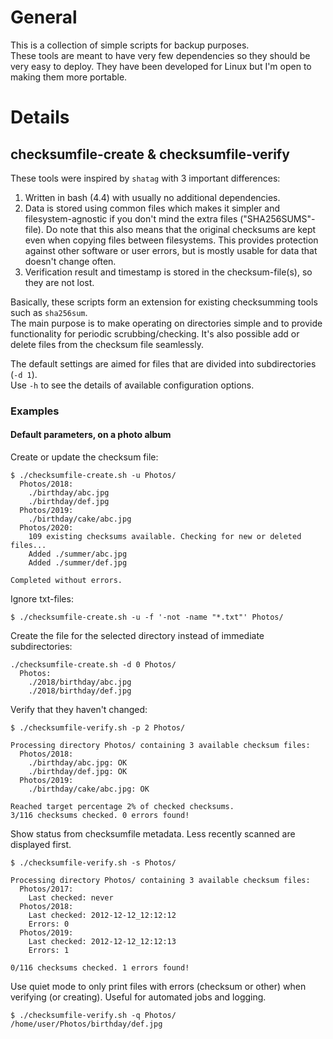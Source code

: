 # General
This is a collection of simple scripts for backup purposes.  
These tools are meant to have very few dependencies so they should be very easy to deploy. They have been developed for Linux but I'm open to making them more portable.


# Details
## checksumfile-create & checksumfile-verify
These tools were inspired by `shatag` with 3 important differences:  
1. Written in bash (4.4) with usually no additional dependencies.
2. Data is stored using common files which makes it simpler and filesystem-agnostic if you don't mind the extra files ("SHA256SUMS"-file). Do note that this also means that the original checksums are kept even when copying files between filesystems. This provides protection against other software or user errors, but is mostly usable for data that doesn't change often.
3. Verification result and timestamp is stored in the checksum-file(s), so they are not lost.

Basically, these scripts form an extension for existing checksumming tools such as `sha256sum`.  
The main purpose is to make operating on directories simple and to provide functionality for periodic scrubbing/checking.
It's also possible add or delete files from the checksum file seamlessly.
  
The default settings are aimed for files that are divided into subdirectories (`-d 1`).  
Use `-h` to see the details of available configuration options.

### Examples
#### Default parameters, on a photo album

Create or update the checksum file:
```
$ ./checksumfile-create.sh -u Photos/
  Photos/2018:
    ./birthday/abc.jpg
    ./birthday/def.jpg
  Photos/2019:
    ./birthday/cake/abc.jpg
  Photos/2020:
    109 existing checksums available. Checking for new or deleted files... 
    Added ./summer/abc.jpg
    Added ./summer/def.jpg

Completed without errors.
```

Ignore txt-files:
```
$ ./checksumfile-create.sh -u -f '-not -name "*.txt"' Photos/
```

Create the file for the selected directory instead of immediate subdirectories:
```
./checksumfile-create.sh -d 0 Photos/
  Photos:
    ./2018/birthday/abc.jpg
    ./2018/birthday/def.jpg
```

Verify that they haven't changed:
```
$ ./checksumfile-verify.sh -p 2 Photos/

Processing directory Photos/ containing 3 available checksum files:
  Photos/2018:
    ./birthday/abc.jpg: OK
    ./birthday/def.jpg: OK
  Photos/2019:
    ./birthday/cake/abc.jpg: OK

Reached target percentage 2% of checked checksums.
3/116 checksums checked. 0 errors found!
```

Show status from checksumfile metadata. Less recently scanned are displayed first.
```
$ ./checksumfile-verify.sh -s Photos/

Processing directory Photos/ containing 3 available checksum files:
  Photos/2017:
    Last checked: never
  Photos/2018:
    Last checked: 2012-12-12_12:12:12
    Errors: 0
  Photos/2019:
    Last checked: 2012-12-12_12:12:13
    Errors: 1

0/116 checksums checked. 1 errors found!
```

Use quiet mode to only print files with errors (checksum or other) when verifying (or creating). Useful for automated jobs and logging.
```
$ ./checksumfile-verify.sh -q Photos/
/home/user/Photos/birthday/def.jpg
```


